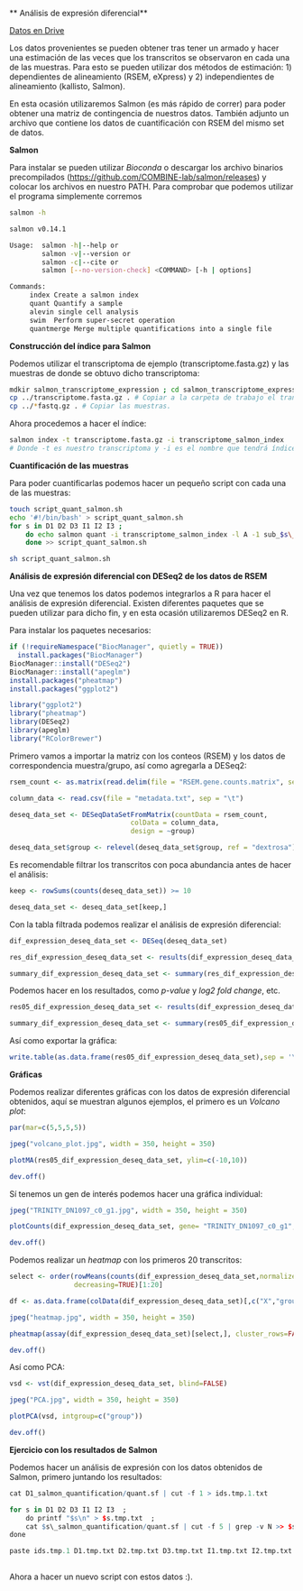** Análisis de expresión diferencial**

[Datos en Drive](https://drive.google.com/drive/folders/1YxRmVkPqvzz-9DIUWv9WjPPDbXMXgwps)

Los datos provenientes se pueden obtener tras tener un armado y hacer una estimación de las veces que los transcritos se observaron en cada una de las muestras. Para esto se pueden utilizar dos métodos de estimación: 1) dependientes de alineamiento (RSEM, eXpress) y 2) independientes de alineamiento (kallisto, Salmon). 

En esta ocasión utilizaremos Salmon (es más rápido de correr) para poder obtener una matriz de contingencia de nuestros datos. También adjunto un archivo que contiene los datos de cuantificación con RSEM del mismo set de datos.

**Salmon**

Para instalar se pueden utilizar *Bioconda* o descargar los archivo binarios precompilados (https://github.com/COMBINE-lab/salmon/releases) y colocar los archivos en nuestro PATH. Para comprobar que podemos utilizar el programa simplemente corremos

```bash
salmon -h

salmon v0.14.1

Usage:  salmon -h|--help or 
        salmon -v|--version or 
        salmon -c|--cite or 
        salmon [--no-version-check] <COMMAND> [-h | options]

Commands:
     index Create a salmon index
     quant Quantify a sample
     alevin single cell analysis
     swim  Perform super-secret operation
     quantmerge Merge multiple quantifications into a single file

```

**Construcción del índice para Salmon**

Podemos utilizar el transcriptoma de ejemplo (transcriptome.fasta.gz) y las muestras de donde se obtuvo dicho transcriptoma:

```bash
mdkir salmon_transcriptome_expression ; cd salmon_transcriptome_expression # Creacion de carpeta de trabajo.
cp ../transcriptome.fasta.gz . # Copiar a la carpeta de trabajo el transcriptoma.  
cp ../*fastq.gz . # Copiar las muestras.
```

Ahora procedemos a hacer el índice:

```bash
salmon index -t transcriptome.fasta.gz -i transcriptome_salmon_index
# Donde -t es nuestro transcriptoma y -i es el nombre que tendrá índice.
```

**Cuantificación de las muestras**

Para poder cuantificarlas podemos hacer un pequeño script con cada una de las muestras:

```bash
touch script_quant_salmon.sh 
echo '#!/bin/bash' > script_quant_salmon.sh 
for s in D1 D2 D3 I1 I2 I3 ; 
	do echo salmon quant -i transcriptome_salmon_index -l A -1 sub_$s\_1_qual_paired_2.fastq.gz -2 sub_$s\_2_qual_paired_2.fastq.gz -p 12 --validateMappings -o $s\_salmon_quantification ; 
	done >> script_quant_salmon.sh

sh script_quant_salmon.sh
```

**Análisis de expresión diferencial con DESeq2 de los datos de RSEM**

Una vez que tenemos los datos podemos integrarlos a R para hacer el análisis de expresión diferencial. Existen diferentes paquetes que se pueden utilizar para dicho fin, y en esta ocasión utilizaremos DESeq2 en R. 

Para instalar los paquetes necesarios:

```R
if (!requireNamespace("BiocManager", quietly = TRUE))
  install.packages("BiocManager")
BiocManager::install("DESeq2")
BiocManager::install("apeglm")
install.packages("pheatmap")
install.packages("ggplot2")

library("ggplot2")
library("pheatmap")
library(DESeq2)
library(apeglm)
library("RColorBrewer")
```

Primero vamos a importar la matriz con los conteos (RSEM) y los datos de correspondencia muestra/grupo, así como agregarla a DESeq2:

```R
rsem_count <- as.matrix(read.delim(file = "RSEM.gene.counts.matrix", sep="\t",  row.names = 1))

column_data <- read.csv(file = "metadata.txt", sep = "\t")

deseq_data_set <- DESeqDataSetFromMatrix(countData = rsem_count,
                              colData = column_data,
                              design = ~group)

deseq_data_set$group <- relevel(deseq_data_set$group, ref = "dextrosa")
```

Es recomendable filtrar los transcritos con poca abundancia antes de hacer el análisis:

```R
keep <- rowSums(counts(deseq_data_set)) >= 10

deseq_data_set <- deseq_data_set[keep,]
```

Con la tabla filtrada podemos realizar el análisis de expresión diferencial: 

```R
dif_expression_deseq_data_set <- DESeq(deseq_data_set)

res_dif_expression_deseq_data_set <- results(dif_expression_deseq_data_set)

summary_dif_expression_deseq_data_set <- summary(res_dif_expression_deseq_data_set)
```

Podemos hacer en los resultados, como *p-value* y *log2 fold change*, etc.

```R
res05_dif_expression_deseq_data_set <- results(dif_expression_deseq_data_set, alpha=0.05)

summary_dif_expression_deseq_data_set <- summary(res05_dif_expression_deseq_data_set)
```

Así como exportar la gráfica:

```R
write.table(as.data.frame(res05_dif_expression_deseq_data_set),sep = '\t' , file="results.tsv")
```

**Gráficas**

Podemos realizar diferentes gráficas con los datos de expresión diferencial obtenidos, aquí se muestran algunos ejemplos, el primero es un *Volcano plot*:

```R
par(mar=c(5,5,5,5))

jpeg("volcano_plot.jpg", width = 350, height = 350)

plotMA(res05_dif_expression_deseq_data_set, ylim=c(-10,10))

dev.off()
```

Sí tenemos un gen de interés podemos hacer una gráfica individual:

```R
jpeg("TRINITY_DN1097_c0_g1.jpg", width = 350, height = 350)

plotCounts(dif_expression_deseq_data_set, gene= "TRINITY_DN1097_c0_g1", intgroup="group")

dev.off()
```

Podemos realizar un *heatmap* con los primeros 20 transcritos:

```R
select <- order(rowMeans(counts(dif_expression_deseq_data_set,normalized=TRUE)),
                decreasing=TRUE)[1:20]

df <- as.data.frame(colData(dif_expression_deseq_data_set)[,c("X","group")])

jpeg("heatmap.jpg", width = 350, height = 350)

pheatmap(assay(dif_expression_deseq_data_set)[select,], cluster_rows=FALSE, show_rownames=FALSE, cluster_cols=FALSE, annotation_col=df)

dev.off()
```

Así como PCA:

```R
vsd <- vst(dif_expression_deseq_data_set, blind=FALSE)

jpeg("PCA.jpg", width = 350, height = 350)

plotPCA(vsd, intgroup=c("group"))

dev.off()
```

**Ejercicio con los resultados de Salmon**

Podemos hacer un análisis de expresión con los datos obtenidos de Salmon, primero juntando los resultados:

```R
cat D1_salmon_quantification/quant.sf | cut -f 1 > ids.tmp.1.txt

for s in D1 D2 D3 I1 I2 I3  ; 
	do printf "$s\n" > $s.tmp.txt  ; 
	cat $s\_salmon_quantification/quant.sf | cut -f 5 | grep -v N >> $s.tmp.txt ; 
done

paste ids.tmp.1 D1.tmp.txt D2.tmp.txt D3.tmp.txt I1.tmp.txt I2.tmp.txt I3.tmp.txt > salmon.matrix.txt	
 
```

Ahora a hacer un nuevo script con estos datos :).
